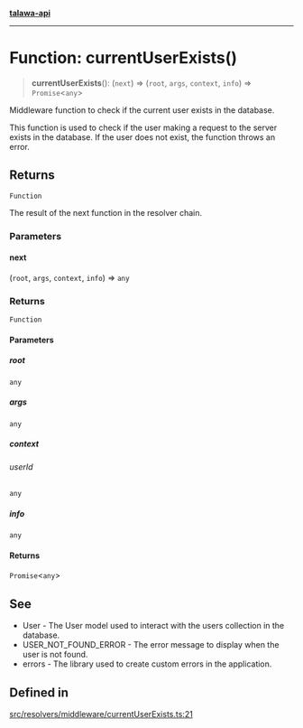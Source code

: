 [**talawa-api**](../../../../README.md)

***

# Function: currentUserExists()

> **currentUserExists**(): (`next`) => (`root`, `args`, `context`, `info`) => `Promise`\<`any`\>

Middleware function to check if the current user exists in the database.

This function is used to check if the user making a request to the server exists in the database.
If the user does not exist, the function throws an error.

## Returns

`Function`

The result of the next function in the resolver chain.

### Parameters

#### next

(`root`, `args`, `context`, `info`) => `any`

### Returns

`Function`

#### Parameters

##### root

`any`

##### args

`any`

##### context

###### userId

`any`

##### info

`any`

#### Returns

`Promise`\<`any`\>

## See

 - User - The User model used to interact with the users collection in the database.
 - USER_NOT_FOUND_ERROR - The error message to display when the user is not found.
 - errors - The library used to create custom errors in the application.

## Defined in

[src/resolvers/middleware/currentUserExists.ts:21](https://github.com/Suyash878/talawa-api/blob/095e6964ce2a06c1c30d1acf81b6162203f1db91/src/resolvers/middleware/currentUserExists.ts#L21)
